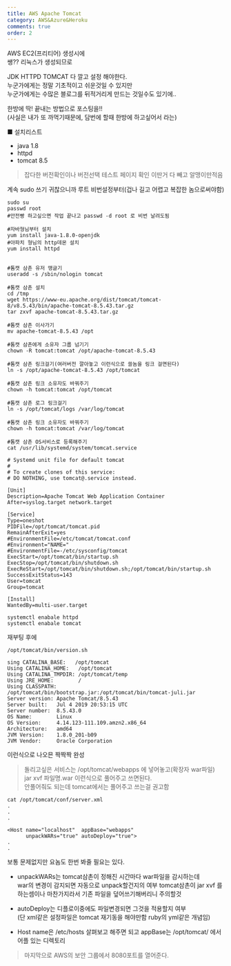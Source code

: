 ```yaml
---
title: AWS Apache Tomcat
category: AWS&Azure&Heroku
comments: true
order: 2
---
```


AWS EC2(프리티어) 생성시에  
쌩?? 리눅스가 생성되므로  

JDK HTTPD TOMCAT 다 깔고 설정 해야한다.  
누군가에게는 정말 기초적이고 쉬운것일 수 있지만  
누군가에게는 수많은 블로그를 뒤적거리게 만드는 것일수도 있기에..  

한방에 딱!  끝내는 방법으로 포스팅을!!  
(사실은 내가 또 까먹기때문에, 담번에 할때 한방에 하고싶어서 라는)  


■ 설치리스트

- java 1.8
- httpd
- tomcat 8.5



>잡다한 버전확인이나 버전선택 테스트 페이지 확인 이딴거 다 빼고 알맹이만적음

계속 sudo 쓰기 귀찮으니까 루트 비번설정부터(겁나 길고 어렵고 복잡한 놈으로써야함)
```git
sudo su
passwd root
#안전빵 하고싶으면 작업 끝나고 passwd -d root 로 비번 날려도됨

#자바형님부터 설치
yum install java-1.8.0-openjdk
#아파치 형님의 http데몬 설치
yum install httpd


#톰캣 삼촌 유저 맹글기
useradd -s /sbin/nologin tomcat

#톰캣 삼촌 설치
cd /tmp
wget https://www-eu.apache.org/dist/tomcat/tomcat-8/v8.5.43/bin/apache-tomcat-8.5.43.tar.gz
tar zxvf apache-tomcat-8.5.43.tar.gz

#톰캣 삼촌 이사가기
mv apache-tomcat-8.5.43 /opt

#톰캣 삼촌에게 소유자 그룹 넘기기
chown -R tomcat:tomcat /opt/apache-tomcat-8.5.43

#톰캣 삼촌 링크걸기(여러버전 깔아놓고 이런식으로 쓸놈을 링크 걸면된다)
ln -s /opt/apache-tomcat-8.5.43 /opt/tomcat

#톰캣 삼촌 링크 소유자도 바꿔주기
chown -h tomcat:tomcat /opt/tomcat

#톰캣 삼촌 로그 링크걸기
ln -s /opt/tomcat/logs /var/log/tomcat

#톰캣 삼촌 링크 소유자도 바꿔주기
chown -h tomcat:tomcat /var/log/tomcat

#톰캣 삼촌 OS서비스로 등록해주기
cat /usr/lib/systemd/system/tomcat.service

# Systemd unit file for default tomcat
#
# To create clones of this service:
# DO NOTHING, use tomcat@.service instead.

[Unit]
Description=Apache Tomcat Web Application Container
After=syslog.target network.target

[Service]
Type=oneshot
PIDFile=/opt/tomcat/tomcat.pid
RemainAfterExit=yes
#EnvironmentFile=/etc/tomcat/tomcat.conf
#Environment="NAME="
#EnvironmentFile=-/etc/sysconfig/tomcat
ExecStart=/opt/tomcat/bin/startup.sh
ExecStop=/opt/tomcat/bin/shutdown.sh
ExecReStart=/opt/tomcat/bin/shutdown.sh;/opt/tomcat/bin/startup.sh
SuccessExitStatus=143
User=tomcat
Group=tomcat

[Install]
WantedBy=multi-user.target

```

```git
systemctl enabale httpd
systemctl enabale tomcat
```

재부팅 후에
```git
/opt/tomcat/bin/version.sh

sing CATALINA_BASE:   /opt/tomcat
Using CATALINA_HOME:   /opt/tomcat
Using CATALINA_TMPDIR: /opt/tomcat/temp
Using JRE_HOME:        /
Using CLASSPATH:       /opt/tomcat/bin/bootstrap.jar:/opt/tomcat/bin/tomcat-juli.jar
Server version: Apache Tomcat/8.5.43
Server built:   Jul 4 2019 20:53:15 UTC
Server number:  8.5.43.0
OS Name:        Linux
OS Version:     4.14.123-111.109.amzn2.x86_64
Architecture:   amd64
JVM Version:    1.8.0_201-b09
JVM Vendor:     Oracle Corporation
```
이런식으로 나오믄 짝짝짝 완성 

>돌리고싶은 서비스는 /opt/tomcat/webapps 에 넣어놓고(확장자 war파일)  
>jar xvf 파일명.war  이런식으로 풀어주고 쓰면된다.  
>안풀어줘도 되는데 tomcat에서는 풀어주고 쓰는걸 권고함

```git
cat /opt/tomcat/conf/server.xml
.
.
.

<Host name="localhost"  appBase="webapps"
      unpackWARs="true" autoDeploy="true">
.
.

```
보통 문제없지만 요놈도 한번 봐줄 필요는 있다.  

- unpackWARs는 tomcat삼촌이 정해진 시간마다 war파일을 감시하는데  
  war의 변경이 감지되면 자동으로 unpack할건지의 여부
  tomcat삼촌이 jar xvf 를 하는셈이나 마찬가지라서 기존 파일을 덮어쓰기해버리니 주의할것

- autoDeploy는 디플로이중에도 파일변경되면 그것을 적용할지 여부  
(단 xml같은 설정파일은 tomcat 재기동을 해야만함 ruby의 yml같은 개념임)

- Host name은 /etc/hosts 살펴보고 해주면 되고
appBase는 /opt/tomcat/  에서 어플 있는 디렉토리

> 마지막으로 AWS의 보안 그룹에서 8080포트를 열어준다. 












